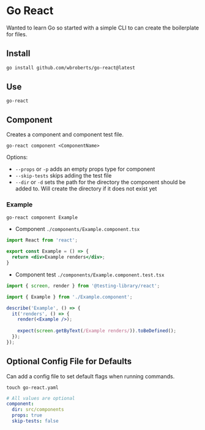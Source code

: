 # Go React

Wanted to learn Go so started with a simple CLI to can create the boilerplate for files.

## Install

```bash
go install github.com/wbroberts/go-react@latest
```

## Use

`go-react`

## Component

Creates a component and component test file.

```base
go-react component <ComponentName>
```

Options:

- `--props` or `-p` adds an empty props type for component
- `--skip-tests` skips adding the test file
- `--dir` or `-d` sets the path for the directory the component should be added to. Will create the directory if it does not exist yet

### Example

```bash
go-react component Example
```

- Component `./components/Example.component.tsx`

```jsx
import React from 'react';

export const Example = () => {
  return <div>Example renders</div>;
}
```

- Component test `./components/Example.component.test.tsx`

```jsx
import { screen, render } from '@testing-library/react';

import { Example } from './Example.component';

describe('Example', () => {
  it('renders', () => {
    render(<Example />);
  
    expect(screen.getByText(/Example renders/)).toBeDefined();
  });
});
```

## Optional Config File for Defaults

Can add a config file to set default flags when running commands.

`touch go-react.yaml`

```yaml
# All values are optional
component:
  dir: src/components
  props: true
  skip-tests: false
```

